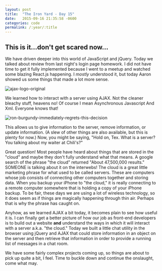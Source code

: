 ```yaml
---
layout: post
title:  "The Iron Yard - Day 15"
date:   2015-09-16 21:35:58 -0600
categories: code
permalink: /:year/:title
---
```


## This is it...don't get scared now...

We have driven deeper into this world of JavaScript and jQuery. Today we talked about review from last night's login page homework. I did not have time to get it fully implemented because I went to a meetup and watched some blazing React.js happening. I _mostly_ understood it, but today Aaron showed us some things that made a lot more sense.

![ajax-logo-original](http://res.cloudinary.com/drumsensei/image/upload/v1515509292/ajax-logo-original_okjlpo.png)

We learned how to interact with a server using AJAX. Not the cleaner bleachy stuff, heavens no! Of course I mean Asynchronous Javascript And Xml. Everyone knows that!

![ron-burgundy-immediately-regrets-this-decision](http://res.cloudinary.com/drumsensei/image/upload/v1515509294/ajax-logo-async_tgqgvo.jpg)

This allows us to give information to the server, remove information, or update information. (A slew of other things are also available, but this is plenty for now.) Now, you might be saying, "Hold on, Tex. What is a server? You talking about my waiter at Chili's?"

Great question! Most people have heard about things that are stored in the "cloud" and maybe they don't fully understand what that means. A google search of the phrase "the cloud" returned "About 47,500,000 results." SOMEONE is talking about it on the interwebs! The cloud is a great little marketing phrase for what used to be called servers. These are computers whose job consists of connecting other computers together and storing data. When you backup your iPhone to "the cloud," it is really connecting to a remote computer somewhere that is holding a copy of your iPhone backup. To be fair, these days we are using a lot of wireless technology, so it does seem as if things are magically happening through thin air. Perhaps that is why the phrase has caught on.

Anyhow, as we learned AJAX a bit today, it becomes plain to see how useful it is. I can finally get a better picture of how our job as front-end developers is to build out a website **and** understand the ways in which it will interact with a server a.k.a. "the cloud." Today we built a little chat utility in the browser using jQuery and AJAX that could store information in an object on the server and then retrieve that information in order to provide a running list of messages in a chat room.

We have some fairly complex projects coming up, so things are about to pick up quite a bit, I feel. Time to buckle down and continue the onslaught, come what may.
